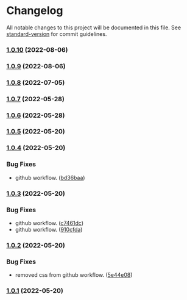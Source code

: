 # Changelog

All notable changes to this project will be documented in this file. See [standard-version](https://github.com/conventional-changelog/standard-version) for commit guidelines.

### [1.0.10](https://github.com/shakedlokits/obsidian-bellboy/compare/1.0.9...1.0.10) (2022-08-06)

### [1.0.9](https://github.com/shakedlokits/obsidian-bellboy/compare/1.0.8...1.0.9) (2022-08-06)

### [1.0.8](https://github.com/shakedlokits/obsidian-bellboy/compare/1.0.7...1.0.8) (2022-07-05)

### [1.0.7](https://github.com/shakedlokits/obsidian-bellboy/compare/1.0.6...1.0.7) (2022-05-28)

### [1.0.6](https://github.com/shakedlokits/obsidian-bellboy/compare/1.0.5...1.0.6) (2022-05-28)

### [1.0.5](https://github.com/shakedlokits/obsidian-bellboy/compare/1.0.4...1.0.5) (2022-05-20)

### [1.0.4](https://github.com/shakedlokits/obsidian-bellboy/compare/1.0.3...1.0.4) (2022-05-20)


### Bug Fixes

* github workflow. ([bd36baa](https://github.com/shakedlokits/obsidian-bellboy/commit/bd36baacd07062b077940b5fc1b46e3daecce2d5))

### [1.0.3](https://github.com/shakedlokits/obsidian-bellboy/compare/1.0.2...1.0.3) (2022-05-20)


### Bug Fixes

* github workflow. ([c7461dc](https://github.com/shakedlokits/obsidian-bellboy/commit/c7461dc041f0563df0fd9707e85588732ac32e10))
* github workflow. ([910cfda](https://github.com/shakedlokits/obsidian-bellboy/commit/910cfda48439550ce2d13c34c9f0ef6e55aa43cb))

### [1.0.2](https://github.com/shakedlokits/obsidian-bellboy/compare/1.0.1...1.0.2) (2022-05-20)


### Bug Fixes

* removed css from github workflow. ([5e44e08](https://github.com/shakedlokits/obsidian-bellboy/commit/5e44e08496ee32ca2abf8fb30f6125a57343f886))

### [1.0.1](https://github.com/shakedlokits/obsidian-bellboy/compare/1.0.0...1.0.1) (2022-05-20)
